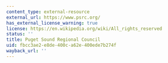 ```yaml
---
content_type: external-resource
external_url: https://www.psrc.org/
has_external_license_warning: true
license: https://en.wikipedia.org/wiki/All_rights_reserved
status: ''
title: Puget Sound Regional Council
uid: fbcc3ae2-e8de-400c-a62e-400ede7b274f
wayback_url: ''
---
```

